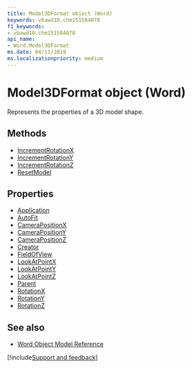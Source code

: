 ```yaml
---
title: Model3DFormat object (Word)
keywords: vbawd10.chm151584878
f1_keywords:
- vbawd10.chm151584878
api_name:
- Word.Model3DFormat
ms.date: 04/11/2019
ms.localizationpriority: medium
---
```


# Model3DFormat object (Word)

Represents the properties of a 3D model shape.

## Methods

- [IncrementRotationX](Word.Model3DFormat.IncrementRotationX.md)
- [IncrementRotationY](Word.Model3DFormat.IncrementRotationY.md)
- [IncrementRotationZ](Word.Model3DFormat.IncrementRotationZ.md)
- [ResetModel](Word.Model3DFormat.ResetModel.md)

## Properties

- [Application](Word.Model3DFormat.Application.md)
- [AutoFit](Word.Model3DFormat.AutoFit.md)
- [CameraPositionX](Word.Model3DFormat.CameraPositionX.md)
- [CameraPositionY](Word.Model3DFormat.CameraPositionY.md)
- [CameraPositionZ](Word.Model3DFormat.CameraPositionX.md)
- [Creator](Word.Model3DFormat.Creator.md)
- [FieldOfView](Word.Model3DFormat.FieldOfView.md)
- [LookAtPointX](Word.Model3DFormat.LookAtPointX.md)
- [LookAtPointY](Word.Model3DFormat.LookAtPointY.md)
- [LookAtPointZ](Word.Model3DFormat.LookAtPointZ.md)
- [Parent](Word.Model3DFormat.Parent.md)
- [RotationX](Word.Model3DFormat.RotationX.md)
- [RotationY](Word.Model3DFormat.RotationY.md)
- [RotationZ](Word.Model3DFormat.RotationZ.md)


## See also

- [Word Object Model Reference](overview/Word/object-model.md)

[!include[Support and feedback](~/includes/feedback-boilerplate.md)]

